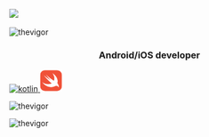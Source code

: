[![](https://img.shields.io/static/v1?label=PureNative&message=TheVigor&color=blue)](https://t.me/android_mem)

<p align="left"> <img src="https://komarev.com/ghpvc/?username=thevigor&label=Profile%20views&color=0e75b6&style=flat" alt="thevigor" /> </p>

<h3 align="center">Android/iOS developer</h3>

<p align="left"> <a href="https://kotlinlang.org" target="_blank" rel="noreferrer"> <img src="https://www.vectorlogo.zone/logos/kotlinlang/kotlinlang-icon.svg" alt="kotlin" width="40" height="40"/> </a> <a href="https://developer.apple.com/swift/" target="_blank" rel="noreferrer"> <img src="https://raw.githubusercontent.com/devicons/devicon/master/icons/swift/swift-original.svg" alt="swift" width="40" height="40"/> </a>   </p>

<p align="left"><img src="https://purenative-github-readme-stats.vercel.app/api/top-langs/?username=TheVigor&layout=compact&locale=en&exclude_repo=SvonlyFans,comixGAN" alt="thevigor" /></p>

<p align="left"><img src="https://purenative-github-readme-stats.vercel.app/api?username=TheVigor&count_private=true&show_icons=true&theme=dracula&locale=en" alt="thevigor" /></p>

